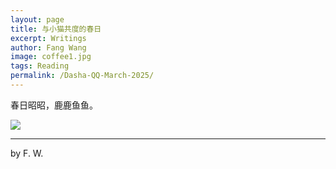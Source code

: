 ```yaml
---
layout: page
title: 与小猫共度的春日
excerpt: Writings
author: Fang Wang
image: coffee1.jpg
tags: Reading
permalink: /Dasha-QQ-March-2025/
---
```


春日昭昭，鹿鹿鱼鱼。

![]({{site.baseurl}}/img/cat7.jpg)     

****

 by F. W. 
